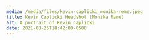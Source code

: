 ```yaml
---
media: /media/files/kevin-caplicki_monika-reme.jpeg
title: Kevin Caplicki Headshot (Monika Reme)
alt: A portrait of Kevin Caplicki
date: 2021-08-25T18:42:00-0500
---
```

